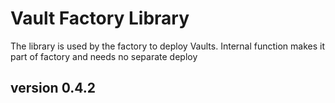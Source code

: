 # Vault Factory Library

The library is used by the factory to deploy Vaults.
Internal function makes it part of factory and needs no separate deploy

## version 0.4.2
